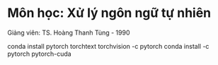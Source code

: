 # Môn học: Xử lý ngôn ngữ tự nhiên

Giảng viên: TS. Hoàng Thanh Tùng - 1990

conda install pytorch torchtext torchvision -c pytorch
conda install -c pytorch pytorch-cuda
